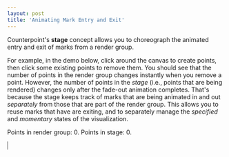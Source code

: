 ```yaml
---
layout: post
title: 'Animating Mark Entry and Exit'
---
```


Counterpoint's **stage** concept allows you to choreograph the animated entry and 
exit of marks from a render group. 

For example, in the demo below, click around the canvas to create points, then
click some existing points to remove them. You should see that the number of points
in the render group changes instantly when you remove a point. However, the number of points
in the *stage* (i.e., points that are being rendered) changes only after the fade-out animation completes. That's
because the stage keeps track of marks that are being animated in and out *separately*
from those that are part of the render group. This allows you to reuse marks that
have are exiting, and to separately manage the *specified* and *momentary* states
of the visualization.

<div>
    <p>Points in render group: <span id="render-group-ct">0</span>. Points in stage: <span id="stage-ct">0</span>.</p>
    <canvas id="stage-tile-canvas" style="width: 300px; height: 300px; border: 1px solid #999;"></canvas>
    <script>
        import('https://cdn.jsdelivr.net/npm/counterpoint-vis@latest/dist/counterpoint-vis.es.js').then(({ Mark, Ticker, MarkRenderGroup, PositionMap }) => {
            const canvas = document.getElementById("stage-tile-canvas");
            canvas.width = canvas.offsetWidth * window.devicePixelRatio;
            canvas.height = canvas.offsetHeight * window.devicePixelRatio;
            
            let marks = new MarkRenderGroup().configure({
                hitTest (mark, location) {
                    let x = mark.attr('x');
                    let y = mark.attr('y');
                    return Math.sqrt((x - location[0]) * (x - location[0]) + (y - location[1]) * (y - location[1])) <= 20;
                }
            }).configureStaging({
                initialize: (element) => element.setAttr('alpha', 0.0),
                enter: async (element) => await element.animateTo('alpha', 1.0, { duration: 1000 }).wait('alpha'),
                exit: async (element) => await element.animateTo('alpha', 0.0, { duration: 1000 }).wait('alpha')
            });
            let positionMap = new PositionMap().add(marks);

            function draw() {
                const ctx = canvas.getContext('2d');

                // scaling for 2x devices
                ctx.resetTransform();
                ctx.scale(window.devicePixelRatio, window.devicePixelRatio);
                ctx.clearRect(0, 0, canvas.offsetWidth, canvas.offsetHeight);

                if (marks.stage.count() == 0) {
                    ctx.fillStyle = '#999';
                    ctx.font = "14pt 'Helvetica Neue'";
                    ctx.textAlign = 'center';
                    ctx.fillText('Click to add and remove points', 150, 150);
                }
                marks.stage.forEach((mark) => {
                    let { x, y, alpha } = mark.get();
                    ctx.save();
                    ctx.strokeStyle = '#2563eb';
                    ctx.lineWidth = 2;
                    ctx.fillStyle = 'white';
                    ctx.globalAlpha = alpha;
                    ctx.beginPath();
                    ctx.ellipse(x, y, 20, 20, 0, 0, 2 * Math.PI);
                    ctx.closePath();
                    ctx.fill();
                    ctx.stroke();
                    ctx.fillStyle = 'black';
                    ctx.font = "14pt 'Helvetica Neue'";
                    ctx.textAlign = 'center';
                    ctx.fillText(mark.id, x, y + 7);
                    ctx.restore();
                })

                document.getElementById('render-group-ct').innerText = `${marks.count()}`;
                document.getElementById('stage-ct').innerText = `${marks.stage.count()}`;
            }

            let ticker = new Ticker(marks).onChange(() => draw());

            canvas.addEventListener('click', (e) => {
                let location = [
                    e.pageX - canvas.getBoundingClientRect().left,
                    e.pageY - canvas.getBoundingClientRect().top,
                ];
                let nearest = marks.count() > 0 ? positionMap.hitTest(location) : null;
                if (!!nearest) {
                    marks.deleteMark(nearest);
                } else {
                    marks.addMark(new Mark(Math.floor(Math.random() * 100), {
                        x: location[0],
                        y: location[1],
                        alpha: 0.0
                    }));
                }
                positionMap.invalidate();
            });

            draw();
        });
    </script>
</div>

## Configuring Staging Behavior

You define how the stage should animate the entry and exit of marks using a simple
configuration method. For example, to animate the alpha and radius of a point
when it is added to the render group, we might configure our render group as follows:

```javascript
renderGroup.configureStaging({
    initialize: (mark) => mark.setAttr('alpha', 0.0).setAttr('radius', 0.0),
    enter: async (mark) => await (mark
        .animate('alpha', 1.0)
        .animate('radius', 20.0)
        .wait(['alpha', 'radius'])),
    exit: async (mark) => await (mark
        .animate('alpha', 0.0)
        .animate('radius', 0.0)
        .wait(['alpha', 'radius'])),
});
```

Here, we used three callback functions to specify the animation behavior:

- **`initialize`**: Static changes to the mark before it enters, i.e. setting it
    up for an entrance animation.
- **`enter`**: Animations to the mark to enter it onscreen. Note that this function
    should return a Promise that resolves when the animation completes, which we
    can easily provide using the <a href="{{ site.baseurl }}/pages/03-animation-timing#waiting-for-an-animation-to-complete">wait</a>
    function.
- **`exit`**: Animations to the mark to remove it from the screen. Similar to `enter`, 
    this function should return a Promise that resolves when the animation completes.

> **WARNING**
>
> If your `enter` and `exit` functions don't return Promises, the stage can exhibit
> unintended behavior. Be sure to call `wait()` after any animation calls.
> 
{: .block-warning }

## Adding and Removing Marks

Once your staging behavior is configured, you can simply add and remove marks from
the render group. The entry and exit animations will automatically be applied.

There are two ways to add and delete marks. The first way requires 
that you have a reference to the Mark you wish to add or remove:
```javascript
let mark = ...
// Add the mark
renderGroup.addMark(mark);
// Delete the mark
renderGroup.deleteMark(mark);
```
This method makes no assumptions about mark IDs and is purely imperative, so 
you can freely add or remove marks with the same ID.

In cases where you know that the mark IDs will be unique, you can use convenience
methods to add and remove marks just based on their IDs. To delete a mark by its
ID, simply call:
```javascript
renderGroup.delete(id);
```
To add a mark by its ID, the render group needs to know how to construct a new
mark based on the ID you give it. To do so, we can initialize the render group
using a factory function:
```javascript
renderGroup = new MarkRenderGroup((id) => new Mark(id, {
    x: ...,
    y: ...,
    color: 'green',
    alpha: 0
}));
```
Now, when we want to add a mark later, we can simply use the `add` method:
```javascript
renderGroup.add(id);
```

What if we want to customize the mark after adding it? We can just get the mark
and update it:
```javascript
(renderGroup.add(id).get(id)
 .setAttr('x', 200)
 .setAttr('y', 100));
```
